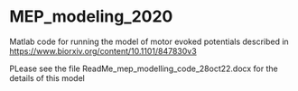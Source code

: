 # MEP_modeling_2020
Matlab code for running the model of motor evoked potentials described in https://www.biorxiv.org/content/10.1101/847830v3

PLease see the file ReadMe_mep_modelling_code_28oct22.docx for the details of this model

